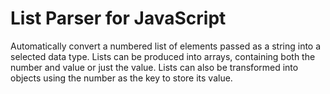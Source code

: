 # List Parser for JavaScript

Automatically convert a numbered list of elements passed as a string into a selected data type. Lists can be produced into arrays, containing both the number and value or just the value. Lists can also be transformed into objects using the number as the key to store its value.